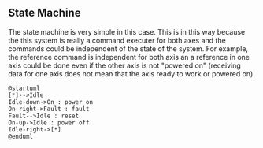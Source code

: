 ## State Machine

The state machine is very simple in this case. This is in this way because the this system is really a command executer for both axes and the commands could be independent of the state of the system. For example, the reference command is independent for both axis an a reference in one axis could be done even if the other axis is not "powered on" (receiving data for one axis does not mean that the axis ready to work or powered on). 

```plantuml
@startuml
[*]-->Idle
Idle-down->On : power on
On-right->Fault : fault
Fault-->Idle : reset
On-up->Idle : power off
Idle-right->[*]
@enduml
```